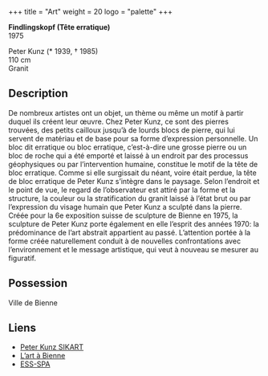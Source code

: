 +++
title = "Art"
weight = 20
logo = "palette"
+++

**Findlingskopf (Tête erratique)**  
1975

Peter Kunz (* 1939, † 1985)  
110 cm  
Granit

## Description

De nombreux artistes ont un objet, un thème ou même un motif à partir duquel ils créent leur œuvre. Chez Peter Kunz, ce sont des pierres trouvées, des petits cailloux jusqu’à de lourds blocs de pierre, qui lui servent de matériau et de base pour sa forme d’expression personnelle. Un bloc dit erratique ou bloc erratique, c’est-à-dire une grosse pierre ou un bloc de roche qui a été emporté et laissé à un endroit par des processus géophysiques ou par l’intervention humaine, constitue le motif de la tête de bloc erratique. Comme si elle surgissait du néant, voire était perdue, la tête de bloc erratique de Peter Kunz s’intègre dans le paysage. Selon l’endroit et le point de vue, le regard de l’observateur est attiré par la forme et la structure, la couleur ou la stratification du granit laissé à l’état brut ou par l’expression du visage humain que Peter Kunz a sculpté dans la pierre. Créée pour la 6e exposition suisse de sculpture de Bienne en 1975, la sculpture de Peter Kunz porte également en elle l’esprit des années 1970: la prédominance de l’art abstrait appartient au passé. L’attention portée à la forme créée naturellement conduit à de nouvelles confrontations avec l’environnement et le message artistique, qui veut à nouveau se mesurer au figuratif. 

## Possession

Ville de Bienne

## Liens

- [Peter Kunz SIKART](https://recherche.sik-isea.ch/fr/sik:person-4001048/in/sikart/actor/list)
- [L’art à Bienne](https://art-a-bienne.ch/fr/)
- [ESS-SPA](https://ess-spa.ch/fr/news/framing-sculptures)